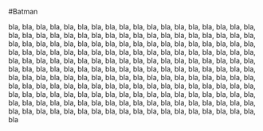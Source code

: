 #Batman

bla, bla, bla, bla, bla, bla, bla, bla, bla, bla, bla, bla, bla, bla, bla, bla, bla, bla, bla, bla, bla, bla, bla, bla, bla, bla, bla, bla, bla, bla, bla, bla, bla, bla, bla, bla, bla, bla, bla, bla, bla, bla, bla, bla, bla, bla, bla, bla, bla, bla, bla, bla, bla, bla, bla, bla, bla, bla, bla, bla, bla, bla, bla, bla, bla, bla, bla, bla, bla, bla, bla, bla, bla, bla, bla, bla, bla, bla, bla, bla, bla, bla, bla, bla, bla, bla, bla, bla, bla, bla, bla, bla, bla, bla, bla, bla, bla, bla, bla, bla, bla, bla, bla, bla, bla, bla, bla, bla, bla, bla, bla, bla, bla, bla, bla, bla, bla, bla, bla, bla, bla, bla, bla, bla, bla, bla, bla, bla, bla, bla, bla, bla, bla, bla, bla, bla, bla, bla, bla, bla, bla, bla, bla, bla, bla, bla, bla, bla, bla, bla, bla, bla, bla, bla, bla, bla, bla, bla, bla, bla, bla, bla, bla, bla, bla, bla, bla, bla, bla, bla, bla, bla, bla, bla, bla, bla, bla, bla, bla, bla, bla, bla, bla, bla, bla, bla, bla, bla, bla, bla, bla, bla, bla, bla, bla, bla, bla, bla, bla
